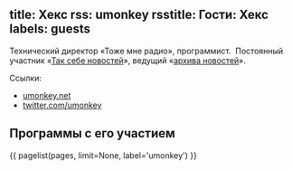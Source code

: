 title: Хекс
rss: umonkey
rsstitle: Гости: Хекс
labels: guests
---
Технический директор «Тоже мне радио», программист.  Постоянный участник «[Так
себе новостей](/news.html)», ведущий «[архива новостей](/programs/daily/)».

Ссылки:

- [umonkey.net](http://umonkey.net/)
- [twitter.com/umonkey](http://twitter.com/umonkey)


## Программы с его участием

{{ pagelist(pages, limit=None, label='umonkey') }}
